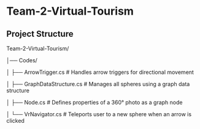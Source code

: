 # Team-2-Virtual-Tourism

## Project Structure

Team-2-Virtual-Tourism/

│── Codes/

│   ├── ArrowTrigger.cs         # Handles arrow triggers for directional movement

│   ├── GraphDataStructure.cs   # Manages all spheres using a graph data structure

│   ├── Node.cs                 # Defines properties of a 360° photo as a graph node

│   └── VrNavigator.cs          # Teleports user to a new sphere when an arrow is clicked
